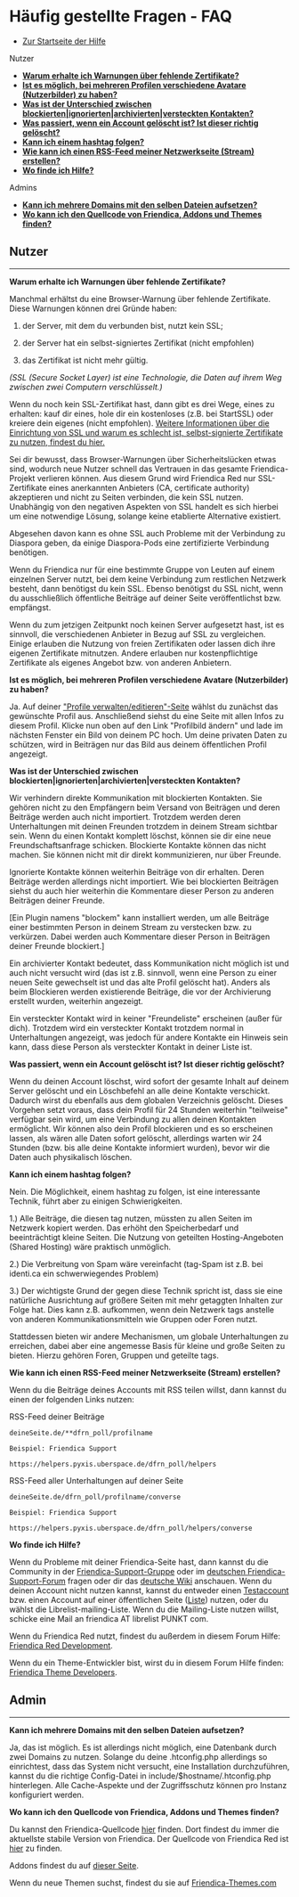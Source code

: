 Häufig gestellte Fragen - FAQ
==============

* [Zur Startseite der Hilfe](help)

Nutzer

* **[Warum erhalte ich Warnungen über fehlende Zertifikate?](help/FAQ#ssl)**
* **[Ist es möglich, bei mehreren Profilen verschiedene Avatare (Nutzerbilder) zu haben?](help/FAQ#avatars)**
* **[Was ist der Unterschied zwischen blockierten|ignorierten|archivierten|versteckten Kontakten?](help/FAQ#contacts)**
* **[Was passiert, wenn ein Account gelöscht ist? Ist dieser richtig gelöscht?](help/FAQ#removed)**
* **[Kann ich einem hashtag folgen?](help/FAQ#hashtag)**
* **[Wie kann ich einen RSS-Feed meiner Netzwerkseite (Stream) erstellen?](help/FAQ#rss)**
* **[Wo finde ich Hilfe?](help/FAQ#help)**

Admins

* **[Kann ich mehrere Domains mit den selben Dateien aufsetzen?](help/FAQ#multiple)**
* **[Wo kann ich den Quellcode von Friendica, Addons und Themes finden?](help/FAQ#sources)**

Nutzer
--------
*****
<a name="ssl"></a>

**Warum erhalte ich Warnungen über fehlende Zertifikate?**

Manchmal erhältst du eine Browser-Warnung über fehlende Zertifikate. Diese Warnungen können drei Gründe haben:

1. der Server, mit dem du verbunden bist, nutzt kein SSL; 

2. der Server hat ein selbst-signiertes Zertifikat (nicht empfohlen)

3. das Zertifikat ist nicht mehr gültig.

*(SSL (Secure Socket Layer) ist eine Technologie, die Daten auf ihrem Weg zwischen zwei Computern verschlüsselt.)*

Wenn du noch kein SSL-Zertifikat hast, dann gibt es drei Wege, eines zu erhalten: kauf dir eines, hole dir ein kostenloses (z.B. bei StartSSL) oder kreiere dein eigenes (nicht empfohlen). [Weitere Informationen über die Einrichtung von SSL und warum es schlecht ist, selbst-signierte Zertifikate zu nutzen, findest du hier.](help/SSL)

Sei dir bewusst, dass Browser-Warnungen über Sicherheitslücken etwas sind, wodurch neue Nutzer schnell das Vertrauen in das gesamte Friendica-Projekt verlieren können. Aus diesem Grund wird Friendica Red nur SSL-Zertifikate eines anerkannten Anbieters (CA, certificate authority) akzeptieren und nicht zu Seiten verbinden, die kein SSL nutzen. Unabhängig von den negativen Aspekten von SSL handelt es sich hierbei um eine notwendige Lösung, solange keine etablierte Alternative existiert. 

Abgesehen davon kann es ohne SSL auch Probleme mit der Verbindung zu Diaspora geben, da einige Diaspora-Pods eine zertifizierte Verbindung benötigen. 

Wenn du Friendica nur für eine bestimmte Gruppe von Leuten auf einem einzelnen Server nutzt, bei dem keine Verbindung zum restlichen Netzwerk besteht, dann benötigst du kein SSL. Ebenso benötigst du SSL nicht, wenn du ausschließlich öffentliche Beiträge auf deiner Seite veröffentlichst bzw. empfängst. 

Wenn du zum jetzigen Zeitpunkt noch keinen Server aufgesetzt hast, ist es sinnvoll, die verschiedenen Anbieter in Bezug auf SSL zu vergleichen. Einige erlauben die Nutzung von freien Zertifikaten oder lassen dich ihre eigenen Zertifikate mitnutzen. Andere erlauben nur kostenpflichtige Zertifikate als eigenes Angebot bzw. von anderen Anbietern. 

<a name="avatars"></a>

**Ist es möglich, bei mehreren Profilen verschiedene Avatare (Nutzerbilder) zu haben?**

Ja. Auf deiner ["Profile verwalten/editieren"-Seite](../profiles) wählst du zunächst das gewünschte Profil aus. Anschließend siehst du eine Seite mit allen Infos zu diesem Profil. Klicke nun oben auf den Link "Profilbild ändern" und lade im nächsten Fenster ein Bild von deinem PC hoch. Um deine privaten Daten zu schützen, wird in Beiträgen nur das Bild aus deinem öffentlichen Profil angezeigt.

<a name="contacts"></a>

**Was ist der Unterschied zwischen blockierten|ignorierten|archivierten|versteckten Kontakten?**

Wir verhindern direkte Kommunikation mit blockierten Kontakten. Sie gehören nicht zu den Empfängern beim Versand von Beiträgen und deren Beiträge werden auch nicht importiert. Trotzdem werden deren Unterhaltungen mit deinen Freunden trotzdem in deinem Stream sichtbar sein. Wenn du einen Kontakt komplett löschst, können sie dir eine neue Freundschaftsanfrage schicken. Blockierte Kontakte können das nicht machen. Sie können nicht mit dir direkt kommunizieren, nur über Freunde. 

Ignorierte Kontakte können weiterhin Beiträge von dir erhalten. Deren Beiträge werden allerdings nicht importiert. Wie bei blockierten Beiträgen siehst du auch hier weiterhin die Kommentare dieser Person zu anderen Beiträgen deiner Freunde. 

[Ein Plugin namens "blockem" kann installiert werden, um alle Beiträge einer bestimmten Person in deinem Stream zu verstecken bzw. zu verkürzen. Dabei werden auch Kommentare dieser Person in Beiträgen deiner Freunde blockiert.]

Ein archivierter Kontakt bedeutet, dass Kommunikation nicht möglich ist und auch nicht versucht wird (das ist z.B. sinnvoll, wenn eine Person zu einer neuen Seite gewechselt ist und das alte Profil gelöscht hat). Anders als beim Blockieren werden existierende Beiträge, die vor der Archivierung erstellt wurden, weiterhin angezeigt.

Ein versteckter Kontakt wird in keiner "Freundeliste" erscheinen (außer für dich). Trotzdem wird ein versteckter Kontakt trotzdem normal in Unterhaltungen angezeigt, was jedoch für andere Kontakte ein Hinweis sein kann, dass diese Person als versteckter Kontakt in deiner Liste ist. 

<a name="removed"></a>

**Was passiert, wenn ein Account gelöscht ist? Ist dieser richtig gelöscht?**

Wenn du deinen Account löschst, wird sofort der gesamte Inhalt auf deinem Server gelöscht und ein Löschbefehl an alle deine Kontakte verschickt. Dadurch wirst du ebenfalls aus dem globalen Verzeichnis gelöscht. Dieses Vorgehen setzt voraus, dass dein Profil für 24 Stunden weiterhin "teilweise" verfügbar sein wird, um eine Verbindung zu allen deinen Kontakten ermöglicht. Wir können also dein Profil blockieren und es so erscheinen lassen, als wären alle Daten sofort gelöscht, allerdings warten wir 24 Stunden (bzw. bis alle deine Kontakte informiert wurden), bevor wir die Daten auch physikalisch löschen.

<a name="hashtag"></a>

**Kann ich einem hashtag folgen?**

Nein. Die Möglichkeit, einem hashtag zu folgen, ist eine interessante Technik, führt aber zu einigen Schwierigkeiten. 

1.) Alle Beiträge, die diesen tag nutzen, müssten zu allen Seiten im Netzwerk kopiert werden. Das erhöht den Speicherbedarf und beeinträchtigt kleine Seiten. Die Nutzung von geteilten Hosting-Angeboten (Shared Hosting) wäre praktisch unmöglich. 

2.) Die Verbreitung von Spam wäre vereinfacht (tag-Spam ist z.B. bei identi.ca ein schwerwiegendes Problem)

3.) Der wichtigste Grund der gegen diese Technik spricht ist, dass sie eine natürliche Ausrichtung auf größere Seiten mit mehr getaggten Inhalten zur Folge hat. Dies kann z.B. aufkommen, wenn dein Netzwerk tags anstelle von anderen Kommunikationsmitteln wie Gruppen oder Foren nutzt. 

Stattdessen bieten wir andere Mechanismen, um globale Unterhaltungen zu erreichen, dabei aber eine angemesse Basis für kleine und große Seiten zu bieten. Hierzu gehören Foren, Gruppen und geteilte tags. 

<a name="rss"></a>

**Wie kann ich einen RSS-Feed meiner Netzwerkseite (Stream) erstellen?**

Wenn du die Beiträge deines Accounts mit RSS teilen willst, dann kannst du einen der folgenden Links nutzen:

RSS-Feed deiner Beiträge

	deineSeite.de/**dfrn_poll/profilname  

	Beispiel: Friendica Support 
	
	https://helpers.pyxis.uberspace.de/dfrn_poll/helpers

RSS-Feed aller Unterhaltungen auf deiner Seite

	deineSeite.de/dfrn_poll/profilname/converse
	
	Beispiel: Friendica Support 
	
	https://helpers.pyxis.uberspace.de/dfrn_poll/helpers/converse

<a name="help"></a>

**Wo finde ich Hilfe?**

Wenn du Probleme mit deiner Friendica-Seite hast, dann kannst du die Community in der [Friendica-Support-Gruppe](https://helpers.pyxis.uberspace.de/profile/helpers) oder im [deutschen Friendica-Support-Forum](http://toktan.org/profile/wiki) fragen oder dir das [deutsche Wiki](http://wiki.toktan.org/doku.php) anschauen. Wenn du deinen Account nicht nutzen kannst, kannst du entweder einen [Testaccount](http://friendica.com/node/31) bzw. einen Account auf einer öffentlichen Seite ([Liste](http://dir.friendica.com/siteinfo)) nutzen, oder du wählst die Librelist-mailing-Liste. Wenn du die Mailing-Liste nutzen willst, schicke eine Mail an friendica AT librelist PUNKT com.

Wenn du Friendica Red nutzt, findest du außerdem in diesem Forum Hilfe: [Friendica Red Development](https://myfriendica.net/profile/friendicared).

Wenn du ein Theme-Entwickler bist, wirst du in diesem Forum Hilfe finden: [Friendica Theme Developers](https://friendica.eu/profile/ftdevs).

Admin
--------
*****
<a name="multiple"></a>

**Kann ich mehrere Domains mit den selben Dateien aufsetzen?**

Ja, das ist möglich. Es ist allerdings nicht möglich, eine Datenbank durch zwei Domains zu nutzen. Solange du deine .htconfig.php allerdings so einrichtest, dass das System nicht versucht, eine Installation durchzuführen, kannst du die richtige Config-Datei in include/$hostname/.htconfig.php hinterlegen. Alle Cache-Aspekte und der Zugriffsschutz können pro Instanz konfiguriert werden.

<a name="sources"></a>

**Wo kann ich den Quellcode von Friendica, Addons und Themes finden?**

Du kannst den Friendica-Quellcode [hier](https://github.com/friendica/friendica) finden. Dort findest du immer die aktuellste stabile Version von Friendica. Der Quellcode von Friendica Red ist [hier](https://github.com/friendica/red) zu finden.

Addons findest du auf [dieser Seite](https://github.com/friendica/friendica-addons).

Wenn du neue Themen suchst, findest du sie auf [Friendica-Themes.com](http://friendica-themes.com/) 